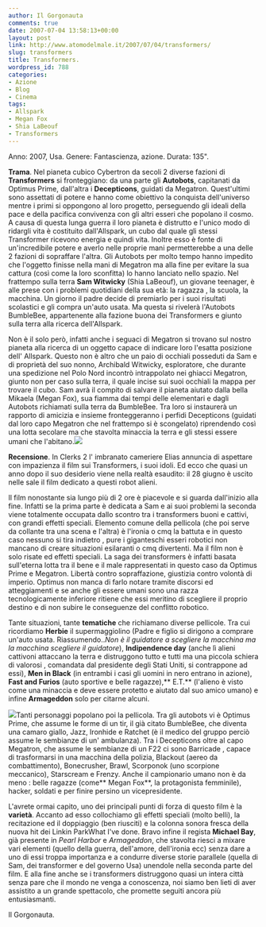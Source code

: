 ```yaml
---
author: Il Gorgonauta
comments: true
date: 2007-07-04 13:58:13+00:00
layout: post
link: http://www.atomodelmale.it/2007/07/04/transformers/
slug: transformers
title: Transformers.
wordpress_id: 788
categories:
- Azione
- Blog
- Cinema
tags:
- Allspark
- Megan Fox
- Shia LaBeouf
- Transformers
---
```


Anno: 2007, Usa.
Genere: Fantascienza, azione.
Durata: 135".


**Trama**. Nel pianeta cubico Cybertron da secoli 2 diverse fazioni di **Transformers** si fronteggiano: da una parte gli **Autobots**, capitanati da Optimus Prime, dall'altra i **Decepticons**, guidati da Megatron. Quest'ultimi sono assettati di potere e hanno come obiettivo la conquista dell'universo mentre i primi si oppongono al loro progetto, perseguendo gli ideali della pace e della pacifica convivenza con gli altri esseri che popolano il cosmo. A causa di questa lunga guerra il loro pianeta è distrutto e l'unico modo di ridargli vita è costituito dall'Allspark, un cubo dal quale gli stessi Transformer ricevono energia e quindi vita. Inoltre esso è fonte di un'incredibile potere e averlo nelle proprie mani permetterebbe a una delle 2 fazioni di sopraffare l'altra. Gli  Autobots per molto tempo hanno impedito che l'oggetto finisse nella mani di Megatron ma alla fine per evitare la sua cattura (così come la loro sconfitta) lo hanno lanciato nello spazio. Nel frattempo sulla terra **Sam Witwicky** (Shia LaBeouf), un giovane teenager, è alle prese con i problemi quotidiani della sua età: la ragazza , la scuola, la macchina. Un giorno il padre decide di premiarlo per i suoi risultati scolastici e gli compra un'auto usata. Ma questa si rivelerà l'Autobots BumbleBee, appartenente alla fazione buona dei Transformers e giunto sulla terra alla ricerca dell'Allspark.



<!-- more -->


Non è il solo però, infatti anche i seguaci di Megatron si trovano sul nostro pianeta alla ricerca di un oggetto capace di indicare loro l'esatta posizione dell' Allspark. Questo non è altro che un paio di occhiali posseduti da Sam e di proprietà del suo nonno, Archibald Witwicky, esploratore, che durante una spedizione nel Polo Nord incontrò intrappolato nei ghiacci Megatron, giunto non per caso sulla terra, il quale incise sui suoi occhiali la mappa per trovare il cubo. Sam avrà il compito di salvare il pianeta aiutato dalla bella Mikaela (Megan Fox), sua fiamma dai tempi delle elementari  e dagli Autobots richiamati sulla terra da BumbleBee. Tra loro si instaurerà un rapporto di amicizia e insieme fronteggeranno i perfidi Decepticons (guidati dal loro capo Megatron che nel frattempo si è scongelato) riprendendo così una lotta secolare ma che stavolta minaccia la terra e gli stessi essere umani che l'abitano.![](http://www.atomodelmale.it/wp-content/uploads/2008/10/transformers-300x200.jpg)

**Recensione**. In Clerks 2 l' imbranato cameriere Elias annuncia di aspettare con impazienza il film sui Transformers, i suoi idoli. Ed ecco che quasi un anno dopo il suo desiderio viene nella realtà esaudito: il 28 giugno è uscito nelle sale il film dedicato a questi robot alieni.

Il film nonostante sia lungo più di 2 ore è piacevole e si guarda dall'inizio alla fine. Infatti se la prima parte è dedicata a Sam e ai suoi problemi la seconda viene totalmente occupata dallo scontro tra i transformers buoni e cattivi, con grandi effetti speciali. Elemento comune della pellicola (che poi serve da collante tra una scena e l'altra) è l'ironia o cmq la battuta e in questo caso nessuno si tira indietro , pure i giganteschi esseri robotici non mancano di creare situazioni esilaranti o cmq divertenti. Ma il film non è solo risate ed effetti speciali. La saga dei transformers è infatti basata sull'eterna lotta tra il bene e il male rappresentati in questo caso da Optimus Prime e Megatron. Libertà contro sopraffazione, giustizia contro volontà di imperio. Optimus non manca di farlo notare tramite discorsi ed atteggiamenti e se anche gli essere umani sono una razza tecnologicamente inferiore ritiene che essi meritino di scegliere il proprio destino e di non subire le conseguenze del conflitto robotico.

Tante situazioni, tante **tematiche** che richiamano diverse pellicole. Tra cui ricordiamo **Herbie** il supermaggiolino (Padre e figlio si dirigono a comprare un'auto usata. Riassumendo.._Non è il guidatore a scegliere la macchina ma la macchina scegliere il guidatore_), **Indipendence day** (anche lì alieni cattivoni attaccano la terra e distruggono tutto e tutti ma una piccola schiera di valorosi , comandata dal presidente degli Stati Uniti, si contrappone ad essi), **Men in Black** (in entrambi i casi gli uomini in nero entrano in azione), **Fast and Furios** (auto sportive e belle ragazze),** E.T.** (l'alieno è visto come una minaccia e deve essere protetto e aiutato dal suo amico umano) e infine **Armageddon** solo per citarne alcuni.

![](http://www.atomodelmale.it/wp-content/uploads/2008/10/fox.jpg)Tanti personaggi popolano poi la pellicola. Tra gli autobots vi è Optimus Prime, che assume le forme di un tir, il già citato BumbleBee, che diventa una camaro giallo, Jazz, Ironhide e Ratchet (è il medico del gruppo perciò assume le sembianze di un' ambulanza). Tra i Decepticons oltre al capo Megatron, che assume le sembianze di un F22 ci sono Barricade , capace di trasformarsi in una macchina della polizia, Blackout (aereo da combattimento), Bonecrusher, Brawl, Scorponok (uno scorpione meccanico), Starscream e Frenzy. Anche il campionario umano non è da meno : belle ragazze (come** Megan Fox**, la protagonista femminile), hacker, soldati e per finire persino un vicepresidente.


L'avrete ormai capito, uno dei principali punti di forza di questo film è la **varietà**. Accanto ad esso collochiamo gli effetti speciali (molto belli), la recitazione ed il doppiaggio (ben riusciti) e la colonna sonora fresca della nuova hit dei Linkin ParkWhat I've done. Bravo infine il regista **Michael Bay**, già presente in _Pearl Harbor_ e  _Armageddon_, che stavolta riesci a mixare vari elementi (quello della guerra, dell'amore, dell'ironia ecc) senza dare a uno di essi troppa importanza e a condurre diverse storie parallele (quella di Sam, dei transformer e del governo Usa) unendole nella seconda parte del film. E alla fine anche se i transformers distruggono quasi un intera città senza pare che il mondo ne venga a conoscenza, noi siamo ben lieti di aver assistito a un grande spettacolo, che promette seguiti ancora più entusiasmanti.










Il Gorgonauta.

